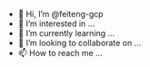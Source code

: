 - 👋 Hi, I’m @feiteng-gcp
- 👀 I’m interested in ...
- 🌱 I’m currently learning ...
- 💞️ I’m looking to collaborate on ...
- 📫 How to reach me ...

<!---
feiteng-gcp/feiteng-gcp is a ✨ special ✨ repository because its `README.md` (this file) appears on your GitHub profile.
You can click the Preview link to take a look at your changes.
--->
